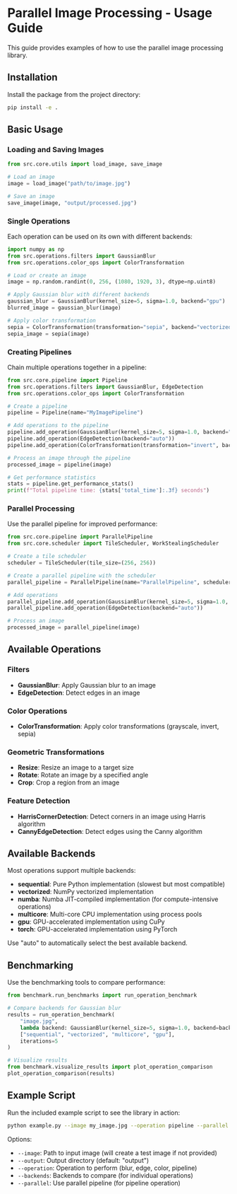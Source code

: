 # Parallel Image Processing - Usage Guide

This guide provides examples of how to use the parallel image processing library.

## Installation

Install the package from the project directory:

```bash
pip install -e .
```

## Basic Usage

### Loading and Saving Images

```python
from src.core.utils import load_image, save_image

# Load an image
image = load_image("path/to/image.jpg")

# Save an image
save_image(image, "output/processed.jpg")
```

### Single Operations

Each operation can be used on its own with different backends:

```python
import numpy as np
from src.operations.filters import GaussianBlur
from src.operations.color_ops import ColorTransformation

# Load or create an image
image = np.random.randint(0, 256, (1080, 1920, 3), dtype=np.uint8)

# Apply Gaussian blur with different backends
gaussian_blur = GaussianBlur(kernel_size=5, sigma=1.0, backend="gpu")
blurred_image = gaussian_blur(image)

# Apply color transformation
sepia = ColorTransformation(transformation="sepia", backend="vectorized")
sepia_image = sepia(image)
```

### Creating Pipelines

Chain multiple operations together in a pipeline:

```python
from src.core.pipeline import Pipeline
from src.operations.filters import GaussianBlur, EdgeDetection
from src.operations.color_ops import ColorTransformation

# Create a pipeline
pipeline = Pipeline(name="MyImagePipeline")

# Add operations to the pipeline
pipeline.add_operation(GaussianBlur(kernel_size=5, sigma=1.0, backend="auto"))
pipeline.add_operation(EdgeDetection(backend="auto"))
pipeline.add_operation(ColorTransformation(transformation="invert", backend="auto"))

# Process an image through the pipeline
processed_image = pipeline(image)

# Get performance statistics
stats = pipeline.get_performance_stats()
print(f"Total pipeline time: {stats['total_time']:.3f} seconds")
```

### Parallel Processing

Use the parallel pipeline for improved performance:

```python
from src.core.pipeline import ParallelPipeline
from src.core.scheduler import TileScheduler, WorkStealingScheduler

# Create a tile scheduler
scheduler = TileScheduler(tile_size=(256, 256))

# Create a parallel pipeline with the scheduler
parallel_pipeline = ParallelPipeline(name="ParallelPipeline", scheduler=scheduler)

# Add operations
parallel_pipeline.add_operation(GaussianBlur(kernel_size=5, sigma=1.0, backend="auto"))
parallel_pipeline.add_operation(EdgeDetection(backend="auto"))

# Process an image
processed_image = parallel_pipeline(image)
```

## Available Operations

### Filters

- **GaussianBlur**: Apply Gaussian blur to an image
- **EdgeDetection**: Detect edges in an image

### Color Operations

- **ColorTransformation**: Apply color transformations (grayscale, invert, sepia)

### Geometric Transformations

- **Resize**: Resize an image to a target size
- **Rotate**: Rotate an image by a specified angle
- **Crop**: Crop a region from an image

### Feature Detection

- **HarrisCornerDetection**: Detect corners in an image using Harris algorithm
- **CannyEdgeDetection**: Detect edges using the Canny algorithm

## Available Backends

Most operations support multiple backends:

- **sequential**: Pure Python implementation (slowest but most compatible)
- **vectorized**: NumPy vectorized implementation
- **numba**: Numba JIT-compiled implementation (for compute-intensive operations)
- **multicore**: Multi-core CPU implementation using process pools
- **gpu**: GPU-accelerated implementation using CuPy
- **torch**: GPU-accelerated implementation using PyTorch

Use "auto" to automatically select the best available backend.

## Benchmarking

Use the benchmarking tools to compare performance:

```python
from benchmark.run_benchmarks import run_operation_benchmark

# Compare backends for Gaussian blur
results = run_operation_benchmark(
    "image.jpg",
    lambda backend: GaussianBlur(kernel_size=5, sigma=1.0, backend=backend),
    ["sequential", "vectorized", "multicore", "gpu"],
    iterations=5
)

# Visualize results
from benchmark.visualize_results import plot_operation_comparison
plot_operation_comparison(results)
```

## Example Script

Run the included example script to see the library in action:

```bash
python example.py --image my_image.jpg --operation pipeline --parallel
```

Options:
- `--image`: Path to input image (will create a test image if not provided)
- `--output`: Output directory (default: "output")
- `--operation`: Operation to perform (blur, edge, color, pipeline)
- `--backends`: Backends to compare (for individual operations)
- `--parallel`: Use parallel pipeline (for pipeline operation)

